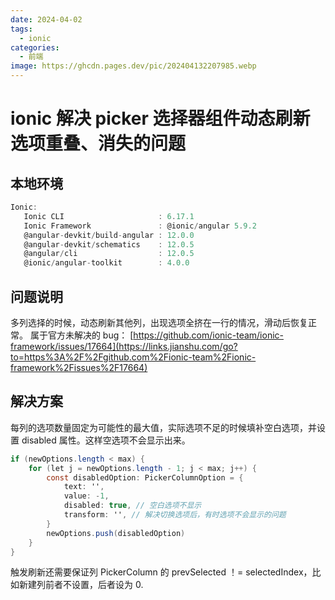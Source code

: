 ```yaml
---
date: 2024-04-02
tags:
  - ionic
categories:
  - 前端
image: https://ghcdn.pages.dev/pic/202404132207985.webp
---
```


# ionic 解决 picker 选择器组件动态刷新选项重叠、消失的问题

## 本地环境

```dart
Ionic:
   Ionic CLI                     : 6.17.1
   Ionic Framework               : @ionic/angular 5.9.2
   @angular-devkit/build-angular : 12.0.0
   @angular-devkit/schematics    : 12.0.5
   @angular/cli                  : 12.0.5
   @ionic/angular-toolkit        : 4.0.0
```

## 问题说明

多列选择的时候，动态刷新其他列，出现选项全挤在一行的情况，滑动后恢复正常。 属于官方未解决的 bug： [https://github.com/ionic-team/ionic-framework/issues/17664](https://links.jianshu.com/go?to=https%3A%2F%2Fgithub.com%2Fionic-team%2Fionic-framework%2Fissues%2F17664)

## 解决方案

每列的选项数量固定为可能性的最大值，实际选项不足的时候填补空白选项，并设置 disabled 属性。这样空选项不会显示出来。

```csharp
if (newOptions.length < max) {
    for (let j = newOptions.length - 1; j < max; j++) {
        const disabledOption: PickerColumnOption = {
            text: '',
            value: -1,
            disabled: true, // 空白选项不显示
            transform: '', // 解决切换选项后，有时选项不会显示的问题
        }
        newOptions.push(disabledOption)
    }
}
```

触发刷新还需要保证列 PickerColumn 的 prevSelected ！= selectedIndex，比如新建列前者不设置，后者设为 0.
